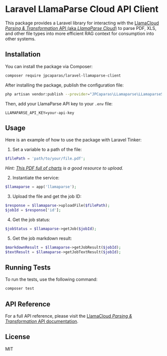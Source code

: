 # Laravel LlamaParse Cloud API Client

This package provides a Laravel library for interacting with the [LlamaCloud *Parsing & Transformation* API (aka *LlamaParse Cloud*)](https://www.llamaindex.ai/blog/introducing-llamacloud-and-llamaparse-af8cedf9006b) to parse PDF, XLS, and other file types into more efficient RAG context for consumption into other systems.

## Installation

You can install the package via Composer:

```bash
composer require jpcaparas/laravel-llamaparse-client
```

After installing the package, publish the configuration file:

```bash
php artisan vendor:publish --provider="JPCaparas\LLamaparse\LLamaparseServiceProvider"
```

Then, add your LlamaParse API key to your `.env` file:

```
LLAMAPARSE_API_KEY=your-api-key
```

## Usage

Here is an example of how to use the package with Laravel Tinker:

1. Set a variable to a path of the file:

```php
$filePath = 'path/to/your/file.pdf';
```

*Hint: [This PDF full of charts](https://www.hunter.cuny.edu/dolciani/pdf_files/workshop-materials/mmc-presentations/tables-charts-and-graphs-with-examples-from.pdf) is a good resource to upload.*

2. Instantiate the service:

```php
$llamaparse = app('llamaparse');
```

3. Upload the file and get the job ID:

```php
$response = $llamaparse->uploadFile($filePath);
$jobId = $response['id'];
```

4. Get the job status:

```php
$jobStatus = $llamaparse->getJob($jobId);
```

5. Get the job markdown result:

```php
$markdownResult = $llamaparse->getJobResult($jobId);
$textResult = $llamaparse->getJobTextResult($jobId);
```

## Running Tests

To run the tests, use the following command:

```bash
composer test
```

## API Reference

For a full API reference, please visit the [LlamaCloud *Parsing & Transformation* API documentation](https://docs.cloud.llamaindex.ai/category/API/parsing).

## License

MIT